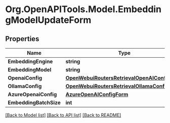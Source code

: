 # Org.OpenAPITools.Model.EmbeddingModelUpdateForm

## Properties

Name | Type | Description | Notes
------------ | ------------- | ------------- | -------------
**EmbeddingEngine** | **string** |  | 
**EmbeddingModel** | **string** |  | 
**OpenaiConfig** | [**OpenWebuiRoutersRetrievalOpenAIConfigForm**](OpenWebuiRoutersRetrievalOpenAIConfigForm.md) |  | [optional] 
**OllamaConfig** | [**OpenWebuiRoutersRetrievalOllamaConfigForm**](OpenWebuiRoutersRetrievalOllamaConfigForm.md) |  | [optional] 
**AzureOpenaiConfig** | [**AzureOpenAIConfigForm**](AzureOpenAIConfigForm.md) |  | [optional] 
**EmbeddingBatchSize** | **int** |  | [optional] 

[[Back to Model list]](../../README.md#documentation-for-models) [[Back to API list]](../../README.md#documentation-for-api-endpoints) [[Back to README]](../../README.md)

